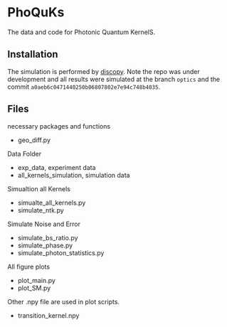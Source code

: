 # PhoQuKs

The data and code for Photonic Quantum KernelS.

## Installation 

The simulation is performed by [discopy](https://github.com/discopy/discopy).
Note the repo was under development and all results were simulated at the branch `optics` and the commit `a0aeb6c0471440250b06807802e7e94c748b4035`.

## Files

necessary packages and functions
- geo_diff.py

Data Folder
- exp_data, experiment data
- all_kernels_simulation, simulation data

Simualtion all Kernels
- simualte_all_kernels.py
- simulate_ntk.py

Simulate Noise and Error
- simulate_bs_ratio.py
- simulate_phase.py
- simulate_photon_statistics.py

All figure plots
- plot_main.py
- plot_SM.py

Other .npy file are used in plot scripts.
- transition_kernel.npy